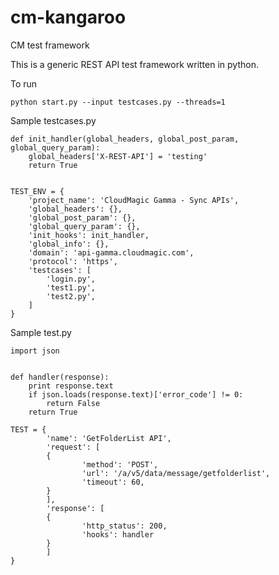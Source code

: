 cm-kangaroo
===========

CM test framework

This is a generic REST API test framework written in python.

To run

    python start.py --input testcases.py --threads=1

Sample testcases.py

    def init_handler(global_headers, global_post_param, global_query_param):
        global_headers['X-REST-API'] = 'testing'
        return True
    
    
    TEST_ENV = {
        'project_name': 'CloudMagic Gamma - Sync APIs',
        'global_headers': {},
        'global_post_param': {},
        'global_query_param': {},
        'init_hooks': init_handler,
        'global_info': {},
        'domain': 'api-gamma.cloudmagic.com',
        'protocol': 'https',
        'testcases': [
            'login.py',
            'test1.py',
            'test2.py',
        ]
    }
    
  

Sample test.py

    import json
    
    
    def handler(response):
        print response.text
        if json.loads(response.text)['error_code'] != 0:
            return False
        return True
    
    TEST = {
            'name': 'GetFolderList API',
            'request': [
            {
                    'method': 'POST',
                    'url': '/a/v5/data/message/getfolderlist',
                    'timeout': 60,
            }
            ],
            'response': [
            {
                    'http_status': 200,
                    'hooks': handler
            }
            ]
    }
    

